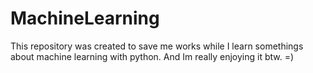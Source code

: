 # MachineLearning
This repository was created to save me works while I learn somethings about machine learning with python. And Im really enjoying it btw. =)
